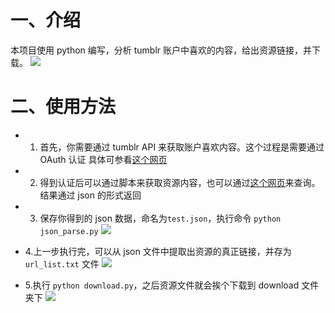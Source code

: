 # 一、介绍

本项目使用 python 编写，分析 tumblr 账户中喜欢的内容，给出资源链接，并下载。
![](https://github.com/cyang812/get_tumblr_likes/raw/master/download_file.png)

# 二、使用方法

- 1. 首先，你需要通过 tumblr API 来获取账户喜欢内容。这个过程是需要通过 OAuth 认证
具体可参看[这个网页](https://www.tumblr.com/docs/en/api/v2#auth)


- 2. 得到认证后可以通过脚本来获取资源内容，也可以通过[这个网页](https://api.tumblr.com/console/calls/user/likes#)来查询。结果通过 json 的形式返回


- 3. 保存你得到的 json 数据，命名为`test.json`，执行命令 `python json_parse.py`
    ![](https://github.com/cyang812/get_tumblr_likes/raw/master/json_parse.png)

- 4.上一步执行完，可以从 json 文件中提取出资源的真正链接，并存为 `url_list.txt` 文件
    ![](https://github.com/cyang812/get_tumblr_likes/raw/master/downloading.png)

- 5.执行 `python download.py`，之后资源文件就会挨个下载到 download 文件夹下
    ![](https://github.com/cyang812/get_tumblr_likes/raw/master/downloading.png)
